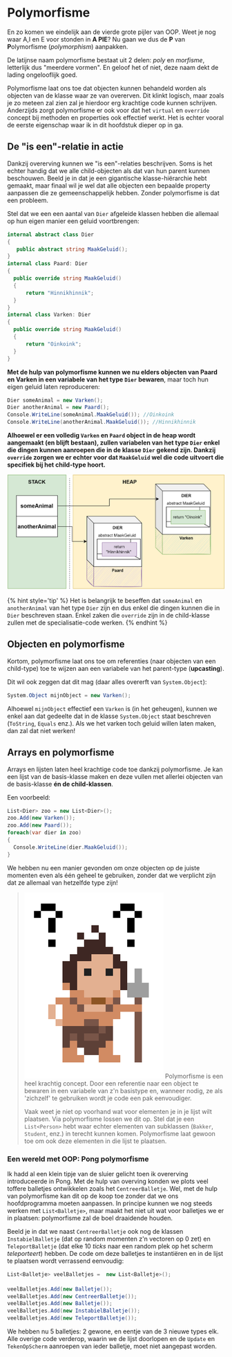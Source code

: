 # Polymorfisme <!--\label{ch:16}-->

En zo komen we eindelijk aan de vierde grote pijler van OOP. Weet je nog waar A,I en E voor stonden in **A PIE**? Nu gaan we dus de **P** van **P**olymorfisme (*polymorphism*) aanpakken. 

De latijnse naam polymorfisme bestaat uit 2 delen: *poly* en *morfisme*, letterlijk dus "meerdere vormen". En geloof het of niet, deze naam dekt de lading ongelooflijk goed. 

Polymorfisme laat ons toe dat objecten kunnen behandeld worden als objecten van de klasse waar ze van overerven. Dit klinkt logisch, maar zoals je zo meteen zal zien zal je hierdoor erg krachtige code kunnen schrijven. Anderzijds zorgt polymorfisme er ook voor dat het ``virtual`` en ``override`` concept bij methoden en properties ook effectief werkt. Het is echter vooral de eerste eigenschap waar ik in dit hoofdstuk dieper op in ga.



## De "is een"-relatie in actie

Dankzij overerving kunnen we "is een"-relaties beschrijven. Soms is het echter handig dat we alle child-objecten als dat van hun parent kunnen beschouwen. Beeld je in dat je een gigantische klasse-hiërarchie hebt gemaakt, maar finaal wil je wel dat alle objecten een bepaalde property aanpassen die ze gemeenschappelijk hebben. Zonder polymorfisme is dat een probleem. 

Stel dat we een een aantal van ``Dier`` afgeleide klassen hebben die allemaal op hun eigen manier een geluid voortbrengen:
```csharp
internal abstract class Dier
{
   public abstract string MaakGeluid();
}
internal class Paard: Dier
{
  public override string MaakGeluid()
  { 
      return "Hinnikhinnik";
  }
}
internal class Varken: Dier
{
  public override string MaakGeluid()
  { 
      return "Oinkoink";
  }
}
```

**Met de hulp van polymorfisme kunnen we nu elders objecten van Paard en Varken in een variabele van het type ``Dier`` bewaren**, maar toch hun eigen geluid laten reproduceren:

```csharp
Dier someAnimal = new Varken();
Dier anotherAnimal = new Paard();
Console.WriteLine(someAnimal.MaakGeluid()); //Oinkoink
Console.WriteLine(anotherAnimal.MaakGeluid()); //Hinnikhinnik
```

**Alhoewel er een volledig ``Varken`` en ``Paard`` object in de heap wordt aangemaakt (en blijft bestaan), zullen variabelen van het type ``Dier`` enkel die dingen kunnen aanroepen die in de klasse ``Dier`` gekend zijn. Dankzij ``override`` zorgen we er echter voor dat ``MaakGeluid`` wel die code uitvoert die specifiek bij het child-type hoort.**

![Het gearceerde deel is  niet bereikbaar voor de 2 variabelen in de stack daar deze van het type ``Dier`` zijn.](../assets/7_overerving/varkenpaard.png)


{% hint style='tip' %}
Het is belangrijk te beseffen dat ``someAnimal`` en ``anotherAnimal`` van het type ``Dier`` zijn en dus enkel die dingen kunnen die in ``Dier`` beschreven staan. Enkel zaken die ``override`` zijn in de child-klasse zullen met de specialisatie-code werken.
{% endhint %}


<!-- \newpage -->


## Objecten en polymorfisme

Kortom, polymorfisme laat ons toe om referenties (naar objecten van een child-type) toe te wijzen aan een variabele van het parent-type (**upcasting**).

Dit wil ook zeggen dat dit mag (daar alles overerft van ``System.Object``):


```csharp
System.Object mijnObject = new Varken();
```

Alhoewel ``mijnObject`` effectief een ``Varken`` is (in het geheugen), kunnen we enkel aan dat gedeelte dat in de klasse ``System.Object`` staat beschreven (``ToString``, ``Equals`` enz.). Als we het varken toch geluid willen laten maken, dan zal dat niet werken!



## Arrays en polymorfisme

Arrays en lijsten laten heel krachtige code toe dankzij polymorfisme. Je kan een lijst van de basis-klasse maken en deze vullen met allerlei objecten van de basis-klasse **én de child-klassen**. 

Een voorbeeld:

```csharp
List<Dier> zoo = new List<Dier>();
zoo.Add(new Varken());
zoo.Add(new Paard());
foreach(var dier in zoo)
{
  Console.WriteLine(dier.MaakGeluid());
}
```

We hebben nu een manier gevonden om onze objecten op de juiste momenten even als één geheel te gebruiken, zonder dat we verplicht zijn dat ze allemaal van hetzelfde type zijn!




>![](../assets/care.png)<!--{width=15%}-->
Polymorfisme is een heel krachtig concept. Door een referentie naar een object te bewaren in een variabele van z'n basistype en, wanneer nodig, ze als 'zichzelf' te gebruiken wordt je code een pak eenvoudiger.
>
>Vaak weet je niet op voorhand wat voor elementen je in je lijst wilt plaatsen. Via polymorfisme lossen we dit op. Stel dat je een ``List<Person>`` hebt waar echter elementen van subklassen (``Bakker``, ``Student``, enz.) in terecht kunnen komen. Polymorfisme laat gewoon toe om ook deze elementen in die lijst te plaatsen.


### Een wereld met OOP: Pong polymorfisme

Ik hadd al een klein tipje van de sluier gelicht toen ik overerving introduceerde in Pong. Met de hulp van overving konden we plots veel toffere balletjes ontwikkelen zoals het ``CentreerBalletje``. Wel, met de hulp van polymorfisme kan dit op de koop toe zonder dat we ons hoofdprogramma moeten aanpassen. In principe kunnen we nog steeds werken met ``List<Balletje>``, maar maakt het niet uit wat voor balletjes we er in plaatsen: polymorfisme zal de boel draaidende houden. 

Beeld je in dat we naast ``CentreerBalletje`` ook nog de klassen ``InstabielBalletje`` (dat op random momenten z'n vectoren op 0 zet) en ``TeleportBalletje`` (dat elke 10 *ticks* naar een random plek op het scherm *teleporteert*) hebben. De code om deze balletjes te instantiëren en in de lijst te plaatsen wordt verrassend eenvoudig:

```csharp
List<Balletje> veelBalletjes =  new List<Balletje>();

veelBalletjes.Add(new Balletje());
veelBalletjes.Add(new CentreerBalletje());
veelBalletjes.Add(new Balletje());
veelBalletjes.Add(new InstabielBalletje());
veelBalletjes.Add(new TeleportBalletje());
```


We hebben nu 5 balletjes: 2 gewone, en eentje van de 3 nieuwe types elk. Alle overige code verderop, waarin we de lijst doorlopen en de ``Update`` en ``TekenOpScherm`` aanroepen van ieder balletje, moet niet aangepast worden.